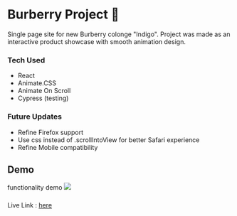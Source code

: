 # Burberry Project 🎩

Single page site for new Burberry colonge "Indigo". Project was made as an interactive product showcase with smooth animation design.

### Tech Used
* React
* Animate.CSS
* Animate On Scroll
* Cypress (testing)

### Future Updates
* Refine Firefox support
* Use css instead of .scrollIntoView for better Safari experience
* Refine Mobile compatibility

## Demo
functionality demo
![](https://media.giphy.com/media/Sck7F4p8Ln521Yznju/giphy.gif)

###
Live Link : [here](https://burberryproj.firebaseapp.com)
